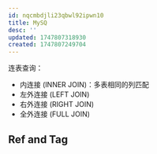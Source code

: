 ```yaml
---
id: nqcmbdjli23qbwl92ipwn10
title: MySQ
desc: ''
updated: 1747807318930
created: 1747807249704
---
```


连表查询：
- 内连接 (INNER JOIN)：多表相同的列匹配
- 左外连接 (LEFT JOIN)
- 右外连接 (RIGHT JOIN)
- 全外连接 (FULL JOIN)

## Ref and Tag